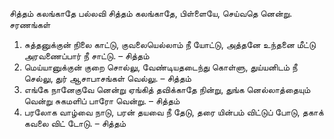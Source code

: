 
சித்தம் கலங்காதே
பல்லவி
சித்தம் கலங்காதே, பிள்ளையே,
 செய்வதெ னென்று.
சரணங்கள்
1. சுத்தனுக்குன் நிலை காட்டு,
 குவலையெல்லாம் நீ யோட்டு,
 அத்தனே உந்தனை மீட்டு
 அரவணைப்பார் நீ சாட்டு. – சித்தம்
2. மெய்யானுக்குன் குறை சொல்லு,
 வேண்டியதடைந்து கொள்ளு,
 துய்யனிடம் நீ செல்லு,
 துர் ஆசாபாசங்கள் வெல்லு. – சித்தம்
3. எங்கே நானேகுவே னென்று
 ஏங்கித் தவிக்காதே நின்று,
 துங்க னெல்லாத்தையும் வென்று
 சுகமளிப் பாரோ வென்று. – சித்தம்
4. பரலோக வாழ்வை நாடு,
 பரன் தயவை நீ தேடு,
 தரை யின்பம் விட்டுப் போடு,
 தகாக் கவலை விட் டோடு. – சித்தம்

